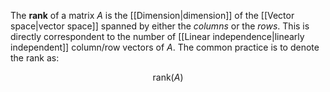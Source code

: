 The **rank** of a matrix $A$ is the [[Dimension|dimension]] of the [[Vector space|vector space]] spanned by either the *columns* or the *rows*. This is directly correspondent to the number of [[Linear independence|linearly independent]] column/row vectors of $A$. The common practice is to denote the rank as:

$$ \text{rank}(A) $$